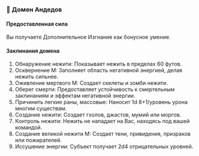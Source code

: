 ### 🧟 Домен Андедов
#### Предоставленная сила
Вы получаете Дополнительное Изгнание как бонусное умение.
#### Заклинания домена
1. Обнаружение нежити: Показывает нежить в пределах 60 футов.
2. Осквернение М: Заполняет область негативной энергией, делая нежить сильнее.
3. Оживление мертвого М: Создает скелеты и зомби нежити.
4. Оберег смерти: Предоставляет устойчивость к смертельным заклинаниям и эффектам негативной энергии.
5. Причинить легкие раны, массовые: Наносит 1d 8+1/уровень урона многим существам.
6. Создание нежити: Создает гхолов, джастов, мумий или моргов.
7. Контроль нежити: Нежить не нападает на Вас, находясь под вашей командой.
8. Создание великой нежити М: Создает тени, привидения, призраков или пожирателей.
9. Иссушение энергии: Субъект получает 2d4 отрицательных уровней.